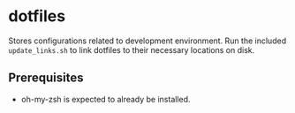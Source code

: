 # dotfiles
Stores configurations related to development environment. Run the included `update_links.sh` to link dotfiles to their necessary locations on disk.

## Prerequisites
- oh-my-zsh is expected to already be installed.
